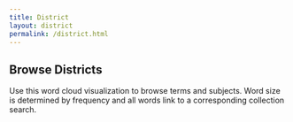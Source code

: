 ```yaml
---
title: District
layout: district
permalink: /district.html
---
```


## Browse Districts

Use this word cloud visualization to browse terms and subjects.
Word size is determined by frequency and all words link to a corresponding collection search.